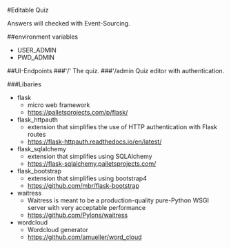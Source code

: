 #Editable Quiz

Answers will checked with Event-Sourcing.

##environment variables
- USER_ADMIN
- PWD_ADMIN 

##UI-Endpoints
###'/'
The quiz.
###'/admin
Quiz editor with authentication.

 ###Libaries
 - flask
    - micro web framework
    - https://palletsprojects.com/p/flask/
 - flask_httpauth
    - extension that simplifies the use of HTTP authentication with Flask routes
    - https://flask-httpauth.readthedocs.io/en/latest/
 - flask_sqlalchemy
    - extension that simplifies using SQLAlchemy
    - https://flask-sqlalchemy.palletsprojects.com/
- flask_bootstrap
    - extension that simplifies using bootstrap4
    - https://github.com/mbr/flask-bootstrap
 - waitress
    - Waitress is meant to be a production-quality pure-Python WSGI server with very acceptable performance
    - https://github.com/Pylons/waitress
 - wordcloud
   - Wordcloud generator
   - https://github.com/amueller/word_cloud